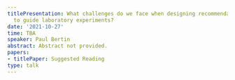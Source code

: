 ```yaml
---
titlePresentation: What challenges do we face when designing recommendation systems
  to guide laboratory experiments?
date: '2021-10-27'
time: TBA
speaker: Paul Bertin
abstract: Abstract not provided.
papers:
- titlePaper: Suggested Reading
type: talk
---
```

